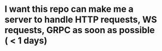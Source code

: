 # I want this repo can make me a server to handle HTTP requests, WS requests, GRPC as soon as possible ( < 1 days) 